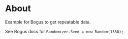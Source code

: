 ﻿# About

Example for Bogus to get repeatable data.

See Bogus docs for `Randomizer.Seed = new Random(1338);`